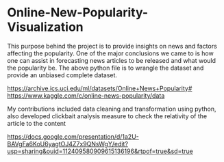 # Online-New-Popularity-Visualization
This purpose behind the project is to provide insights on news and factors affecting the popularity. One of the major conclusions we came to is how one can assist in forecasting news articles to be released and what would the popularity be. The above python file is to wrangle the dataset and provide an unbiased complete dataset.

https://archive.ics.uci.edu/ml/datasets/Online+News+Popularity#
https://www.kaggle.com/c/online-news-popularity/data

My contributions included data cleaning and transformation using python, also developed clickbait analysis measure to check the relativity of the article to the content

https://docs.google.com/presentation/d/1a2U-BAVgFa6KoU6yagtOJ4Z7x9QNsWgY/edit?usp=sharing&ouid=112409580909615136196&rtpof=true&sd=true


